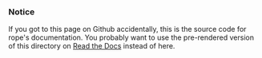 ### Notice

If you got to this page on Github accidentally, this is the source code for 
rope's documentation. You probably want to use the pre-rendered version of 
this directory on [Read the Docs](https://rope.readthedocs.io/) instead of 
here.
